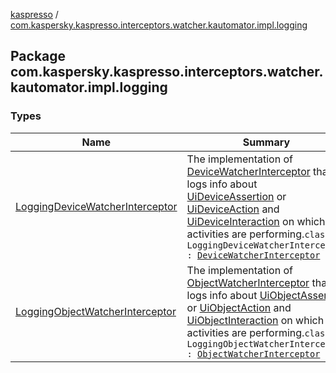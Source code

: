 [kaspresso](../index.md) / [com.kaspersky.kaspresso.interceptors.watcher.kautomator.impl.logging](./index.md)

## Package com.kaspersky.kaspresso.interceptors.watcher.kautomator.impl.logging

### Types

| Name | Summary |
|---|---|
| [LoggingDeviceWatcherInterceptor](-logging-device-watcher-interceptor/index.md) | The implementation of [DeviceWatcherInterceptor](../com.kaspersky.kaspresso.interceptors.watcher.kautomator/-device-watcher-interceptor.md) that logs info about [UiDeviceAssertion](#) or [UiDeviceAction](#) and [UiDeviceInteraction](#) on which its activities are performing.`class LoggingDeviceWatcherInterceptor : `[`DeviceWatcherInterceptor`](../com.kaspersky.kaspresso.interceptors.watcher.kautomator/-device-watcher-interceptor.md) |
| [LoggingObjectWatcherInterceptor](-logging-object-watcher-interceptor/index.md) | The implementation of [ObjectWatcherInterceptor](../com.kaspersky.kaspresso.interceptors.watcher.kautomator/-object-watcher-interceptor.md) that logs info about [UiObjectAssertion](#) or [UiObjectAction](#) and [UiObjectInteraction](#) on which its activities are performing.`class LoggingObjectWatcherInterceptor : `[`ObjectWatcherInterceptor`](../com.kaspersky.kaspresso.interceptors.watcher.kautomator/-object-watcher-interceptor.md) |
